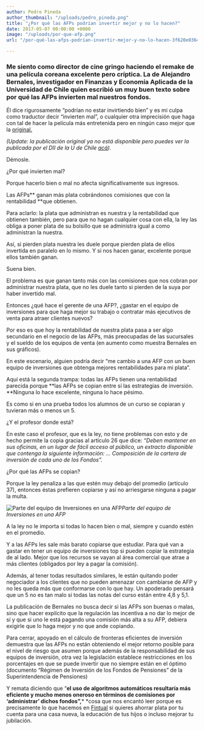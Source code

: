 ```yaml
---
author: Pedro Pineda
author_thumbnail: "/uploads/pedro_pineda.png"
title: "¿Por qué las AFPs podrían invertir mejor y no lo hacen?"
date: 2017-05-07 00:00:00 +0000
image: "/uploads/por-que-afp.png"
url: "/por-qué-las-afps-podrían-invertir-mejor-y-no-lo-hacen-3f620e036402/"

---
```

### Me siento como director de cine gringo haciendo el remake de una película coreana excelente pero críptica. La de Alejandro Bernales, investigador en Finanzas y Economía Aplicada de la Universidad de Chile quien escribió un muy buen texto sobre por qué las AFPs invierten mal nuestros fondos.

Él dice rigurosamente “podrían no estar invirtiendo bien” y es mi culpa como traductor decir “invierten mal”, o cualquier otra imprecisión que haga con tal de hacer la película más entretenida pero en ningún caso mejor que la [original.](https://sites.google.com/site/alejandrobernalesfinance/AFPs-y-sus-rentabilidades)

*(Update: la publicación original ya no está disponible pero puedes ver la publicada por el DII de la U de Chile [acá](http://www.dii.uchile.cl/2017/06/06/alejandro-bernales-por-que-las-afps-podrian-no-estar-invirtiendo-bien-las-pensiones-de-los-chilenos/)).*

Démosle.

¿Por qué invierten mal?

Porque hacerlo bien o mal no afecta significativamente sus ingresos.

Las AFPs** ganan más plata cobrándonos comisiones que con la rentabilidad **que obtienen.

Para aclarlo: la plata que administran es nuestra y la rentabilidad que obtienen también, pero para que no hagan cualquier cosa con ella, la ley las obliga a poner plata de su bolsillo que se administra igual a como administran la nuestra.

Así, si pierden plata nuestra les duele porque pierden plata de ellos invertida en paralelo en lo mismo. Y si nos hacen ganar, excelente porque ellos también ganan.

Suena bien.

El problema es que ganan tanto más con las comisiones que nos cobran por administrar nuestra plata, que no les duele tanto si pierden de la suya por haber invertido mal.

Entonces ¿qué hace el gerente de una AFP?, ¿gastar en el equipo de inversiones para que haga mejor su trabajo o contratar más ejecutivos de venta para atraer clientes nuevos?

Por eso es que hoy la rentabilidad de nuestra plata pasa a ser algo secundario en el negocio de las AFPs, más preocupadas de las sucursales y el sueldo de los equipos de venta (en aumento como muestra Bernales en sus gráficos).

En este escenario, alguien podría decir “me cambio a una AFP con un buen equipo de inversiones que obtenga mejores rentabilidades para mi plata”.

Aquí está la segunda trampa: todas las AFPs tienen una rentabilidad parecida porque **las AFPs se copian entre sí las estrategias de inversión. **Ninguna lo hace excelente, ninguna lo hace pésimo.

Es como si en una prueba todos los alumnos de un curso se copiaran y tuvieran más o menos un 5.

¿Y el profesor donde está?

En este caso el profesor, que es la ley, no tiene problemas con esto y de hecho permite la copia gracias al artículo 26 que dice: *“Deben mantener en sus oficinas, en un lugar de fácil acceso al público, un extracto disponible que contenga la siguiente información: … Composición de la cartera de inversión de cada uno de los Fondos”.*

¿Por qué las AFPs se copian?

Porque la ley penaliza a las que estén muy debajo del promedio (artículo 37), entonces éstas prefieren copiarse y así no arriesgarse ninguna a pagar la multa.

![Parte del equipo de Inversiones en una AFP](/uploads/por-qué-las-a8063.jpeg)*Parte del equipo de Inversiones en una AFP*

A la ley no le importa si todas lo hacen bien o mal, siempre y cuando estén en el promedio.

Y a las AFPs les sale más barato copiarse que estudiar. Para qué van a gastar en tener un equipo de inversiones top si pueden copiar la estrategia de al lado. Mejor que los recursos se vayan al área comercial que atrae a más clientes (obligados por ley a pagar la comisión).

Además, al tener todas resultados similares, le están quitando poder negociador a los clientes que no pueden amenazar con cambiarse de AFP y no les queda más que conformarse con lo que hay. Un apoderado pensará que un 5 no es tan malo si todas las notas del curso están entre 4,8 y 5,1.

La publicación de Bernales no busca decir si las AFPs son buenas o malas, sino que hacer explícito que la regulación las incentiva a no dar lo mejor de sí y que si uno le está pagando una comisión más alta a su AFP, debiera exigirle que lo haga mejor y no que ande copiando.

Para cerrar, apoyado en el cálculo de fronteras eficientes de inversión demuestra que las AFPs no están obteniendo el mejor retorno posible para el nivel de riesgo que asumen porque además de la responsabilidad de sus equipos de inversión, otra vez la legislación establece restricciones en los porcentajes en que se puede invertir que no siempre están en el óptimo (documento “Régimen de Inversión de los Fondos de Pensiones” de la Superintendencia de Pensiones)

Y remata diciendo que “**el uso de algoritmos automáticos resultaría más eficiente y mucho menos oneroso en términos de comisiones por ‘administrar’ dichos fondos”,*** *cosa que nos encantó leer porque es precisamente lo que hacemos en [Fintual](https://fintual.cl/) si quieres ahorrar plata por tu cuenta para una casa nueva, la educación de tus hijos o incluso mejorar tu jubilación.